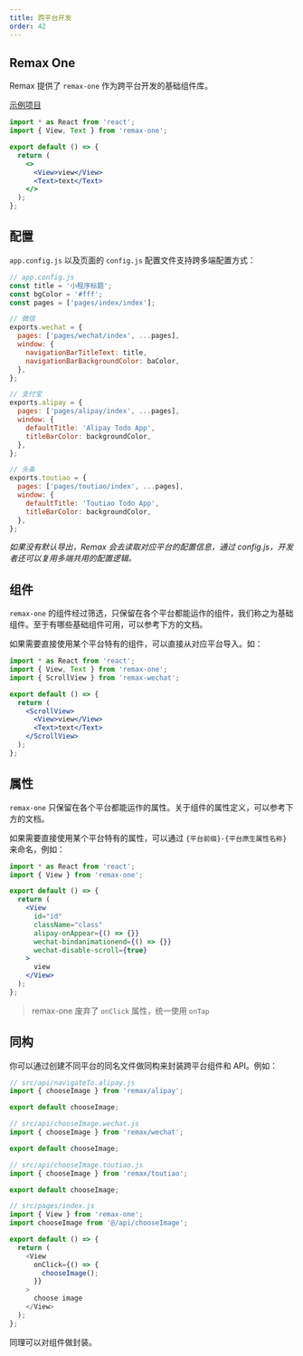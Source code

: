 ```yaml
---
title: 跨平台开发
order: 42
---
```


## Remax One

Remax 提供了 `remax-one` 作为跨平台开发的基础组件库。

[示例项目](https://github.com/remaxjs/examples/tree/master/one)

```jsx
import * as React from 'react';
import { View, Text } from 'remax-one';

export default () => {
  return (
    <>
      <View>view</View>
      <Text>text</Text>
    </>
  );
};
```

## 配置

`app.config.js` 以及页面的 `config.js` 配置文件支持跨多端配置方式：

```js
// app.config.js
const title = '小程序标题';
const bgColor = '#fff';
const pages = ['pages/index/index'];

// 微信
exports.wechat = {
  pages: ['pages/wechat/index', ...pages],
  window: {
    navigationBarTitleText: title,
    navigationBarBackgroundColor: baColor,
  },
};

// 支付宝
exports.alipay = {
  pages: ['pages/alipay/index', ...pages],
  window: {
    defaultTitle: 'Alipay Todo App',
    titleBarColor: backgroundColor,
  },
};

// 头条
exports.toutiao = {
  pages: ['pages/toutiao/index', ...pages],
  window: {
    defaultTitle: 'Toutiao Todo App',
    titleBarColor: backgroundColor,
  },
};
```

_如果没有默认导出，Remax 会去读取对应平台的配置信息，通过 config.js，开发者还可以复用多端共用的配置逻辑。_

## 组件

`remax-one` 的组件经过筛选，只保留在各个平台都能运作的组件，我们称之为基础组件。至于有哪些基础组件可用，可以参考下方的文档。

如果需要直接使用某个平台特有的组件，可以直接从对应平台导入。如：

```jsx
import * as React from 'react';
import { View, Text } from 'remax-one';
import { ScrollView } from 'remax-wechat';

export default () => {
  return (
    <ScrollView>
      <View>view</View>
      <Text>text</Text>
    </ScrollView>
  );
};
```

## 属性

`remax-one` 只保留在各个平台都能运作的属性。关于组件的属性定义，可以参考下方的文档。

如果需要直接使用某个平台特有的属性，可以通过 `{平台前缀}-{平台原生属性名称}` 来命名，例如：

```jsx
import * as React from 'react';
import { View } from 'remax-one';

export default () => {
  return (
    <View
      id="id"
      className="class"
      alipay-onAppear={() => {}}
      wechat-bindanimationend={() => {}}
      wechat-disable-scroll={true}
    >
      view
    </View>
  );
};
```

> remax-one 废弃了 `onClick` 属性，统一使用 `onTap`

## 同构

你可以通过创建不同平台的同名文件做同构来封装跨平台组件和 API。例如：

```js
// src/api/navigateTo.alipay.js
import { chooseImage } from 'remax/alipay';

export default chooseImage;

// src/api/chooseImage.wechat.js
import { chooseImage } from 'remax/wechat';

export default chooseImage;

// src/api/chooseImage.toutiao.js
import { chooseImage } from 'remax/toutiao';

export default chooseImage;

// src/pages/index.js
import { View } from 'remax-one';
import chooseImage from '@/api/chooseImage';

export default () => {
  return (
    <View
      onClick={() => {
        chooseImage();
      }}
    >
      choose image
    </View>
  );
};
```

同理可以对组件做封装。
